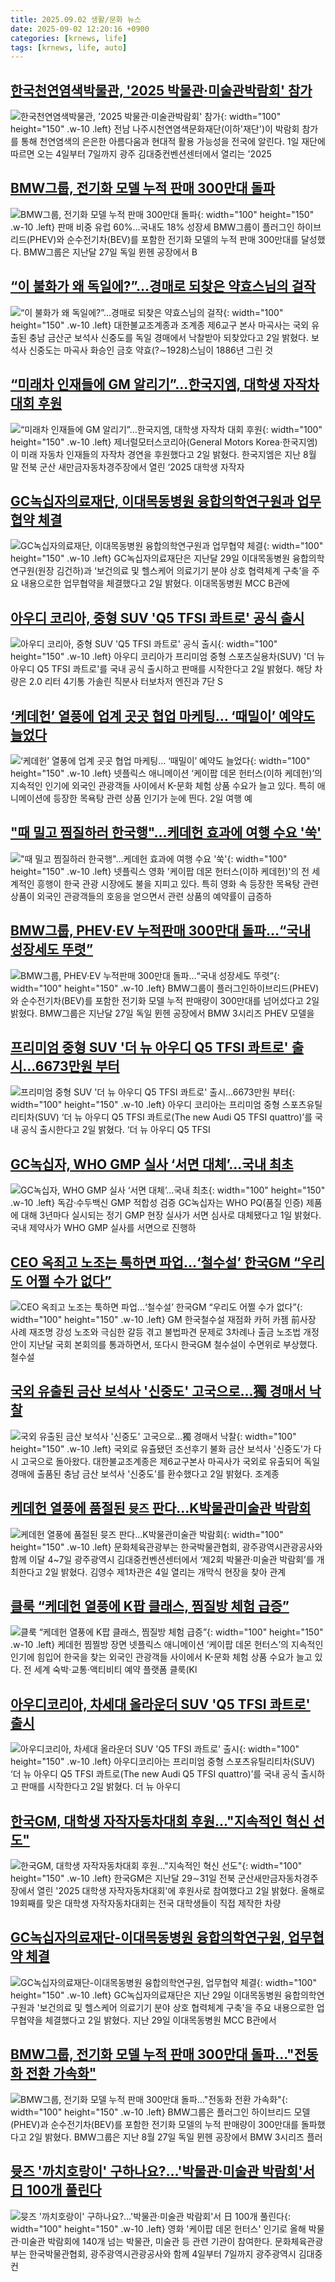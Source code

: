 ```yaml
---
title: 2025.09.02 생활/문화 뉴스
date: 2025-09-02 12:20:16 +0900
categories: [krnews, life]
tags: [krnews, life, auto]
---
```

## [한국천연염색박물관, '2025 박물관·미술관박람회' 참가](https://n.news.naver.com/mnews/article/008/0005243833)

![한국천연염색박물관, '2025 박물관·미술관박람회' 참가](https://mimgnews.pstatic.net/image/origin/008/2025/09/01/5243833.jpg?type=nf220_150){: width="100" height="150" .w-10 .left}
전남 나주시천연염색문화재단(이하'재단')이 박람회 참가를 통해 천연염색의 은은한 아름다움과 현대적 활용 가능성을 전국에 알린다. 1일 재단에 따르면 오는 4일부터 7일까지 광주 김대중컨벤션센터에서 열리는 '2025

## [BMW그룹, 전기화 모델 누적 판매 300만대 돌파](https://n.news.naver.com/mnews/article/629/0000421993)

![BMW그룹, 전기화 모델 누적 판매 300만대 돌파](https://mimgnews.pstatic.net/image/origin/629/2025/09/02/421993.jpg?type=nf220_150){: width="100" height="150" .w-10 .left}
판매 비중 유럽 60%…국내도 18% 성장세 BMW그룹이 플러그인 하이브리드(PHEV)와 순수전기차(BEV)를 포함한 전기화 모델의 누적 판매 300만대를 달성했다. BMW그룹은 지난달 27일 독일 뮌헨 공장에서 B

## [“이 불화가 왜 독일에?”…경매로 되찾은 약효스님의 걸작](https://n.news.naver.com/mnews/article/029/0002979532)

![“이 불화가 왜 독일에?”…경매로 되찾은 약효스님의 걸작](https://mimgnews.pstatic.net/image/origin/029/2025/09/02/2979532.jpg?type=nf220_150){: width="100" height="150" .w-10 .left}
대한불교조계종과 조계종 제6교구 본사 마곡사는 국외 유출된 충남 금산군 보석사 신중도를 독일 경매에서 낙찰받아 되찾았다고 2일 밝혔다. 보석사 신중도는 마곡사 화승인 금호 약효(?∼1928)스님이 1886년 그린 것

## [“미래차 인재들에 GM 알리기”…한국지엠, 대학생 자작차 대회 후원](https://n.news.naver.com/mnews/article/009/0005551312)

![“미래차 인재들에 GM 알리기”…한국지엠, 대학생 자작차 대회 후원](https://mimgnews.pstatic.net/image/origin/009/2025/09/02/5551312.jpg?type=nf220_150){: width="100" height="150" .w-10 .left}
제너럴모터스코리아(General Motors Korea·한국지엠)이 미래 자동차 인재들의 자작차 경연을 후원했다고 2일 밝혔다. 한국지엠은 지난 8월 말 전북 군산 새만금자동차경주장에서 열린 ‘2025 대학생 자작자

## [GC녹십자의료재단, 이대목동병원 융합의학연구원과 업무협약 체결](https://n.news.naver.com/mnews/article/015/0005178760)

![GC녹십자의료재단, 이대목동병원 융합의학연구원과 업무협약 체결](https://mimgnews.pstatic.net/image/origin/015/2025/09/02/5178760.jpg?type=nf220_150){: width="100" height="150" .w-10 .left}
GC녹십자의료재단은 지난달 29일 이대목동병원 융합의학연구원(원장 김건하)과 ‘보건의료 및 헬스케어 의료기기 분야 상호 협력체계 구축’을 주요 내용으로한 업무협약을 체결했다고 2일 밝혔다. 이대목동병원 MCC B관에

## [아우디 코리아, 중형 SUV 'Q5 TFSI 콰트로' 공식 출시](https://n.news.naver.com/mnews/article/003/0013454972)

![아우디 코리아, 중형 SUV 'Q5 TFSI 콰트로' 공식 출시](https://mimgnews.pstatic.net/image/origin/003/2025/09/02/13454972.jpg?type=nf220_150){: width="100" height="150" .w-10 .left}
아우디 코리아가 프리미엄 중형 스포츠실용차(SUV) '더 뉴 아우디 Q5 TFSI 콰트로'를 국내 공식 출시하고 판매를 시작한다고 2일 밝혔다. 해당 차량은 2.0 리터 4기통 가솔린 직분사 터보차저 엔진과 7단 S

## [‘케데헌’ 열풍에 업계 곳곳 협업 마케팅… ‘때밀이’ 예약도 늘었다](https://n.news.naver.com/mnews/article/020/0003658172)

![‘케데헌’ 열풍에 업계 곳곳 협업 마케팅… ‘때밀이’ 예약도 늘었다](https://mimgnews.pstatic.net/image/origin/020/2025/09/02/3658172.jpg?type=nf220_150){: width="100" height="150" .w-10 .left}
넷플릭스 애니메이션 ‘케이팝 데몬 헌터스(이하 케데헌)’의 지속적인 인기에 외국인 관광객들 사이에서 K-문화 체험 상품 수요가 늘고 있다. 특히 애니메이션에 등장한 목욕탕 관련 상품 인기가 눈에 띈다. 2일 여행 예

## ["때 밀고 찜질하러 한국행"…케데헌 효과에 여행 수요 '쑥'](https://n.news.naver.com/mnews/article/277/0005645504)

!["때 밀고 찜질하러 한국행"…케데헌 효과에 여행 수요 '쑥'](https://mimgnews.pstatic.net/image/origin/277/2025/09/02/5645504.jpg?type=nf220_150){: width="100" height="150" .w-10 .left}
넷플릭스 영화 '케이팝 데몬 헌터스(이하 케데헌)'의 전 세계적인 흥행이 한국 관광 시장에도 불을 지피고 있다. 특히 영화 속 등장한 목욕탕 관련 상품이 외국인 관광객들의 호응을 얻으면서 관련 상품의 예약률이 급증하

## [BMW그룹, PHEV·EV 누적판매 300만대 돌파…“국내 성장세도 뚜렷”](https://n.news.naver.com/mnews/article/009/0005551387)

![BMW그룹, PHEV·EV 누적판매 300만대 돌파…“국내 성장세도 뚜렷”](https://mimgnews.pstatic.net/image/origin/009/2025/09/02/5551387.jpg?type=nf220_150){: width="100" height="150" .w-10 .left}
BMW그룹이 플러그인하이브리드(PHEV)와 순수전기차(BEV)를 포함한 전기화 모델 누적 판매량이 300만대를 넘어섰다고 2일 밝혔다. BMW그룹은 지난달 27일 독일 뮌헨 공장에서 BMW 3시리즈 PHEV 모델을

## [프리미엄 중형 SUV '더 뉴 아우디 Q5 TFSI 콰트로' 출시…6673만원 부터](https://n.news.naver.com/mnews/article/018/0006104759)

![프리미엄 중형 SUV '더 뉴 아우디 Q5 TFSI 콰트로' 출시…6673만원 부터](https://mimgnews.pstatic.net/image/origin/018/2025/09/02/6104759.jpg?type=nf220_150){: width="100" height="150" .w-10 .left}
아우디 코리아는 프리미엄 중형 스포츠유틸리티차(SUV) ‘더 뉴 아우디 Q5 TFSI 콰트로(The new Audi Q5 TFSI quattro)’를 국내 공식 출시한다고 2일 밝혔다. ‘더 뉴 아우디 Q5 TFSI

## [GC녹십자, WHO GMP 실사 ‘서면 대체’…국내 최초](https://n.news.naver.com/mnews/article/009/0005550938)

![GC녹십자, WHO GMP 실사 ‘서면 대체’…국내 최초](https://mimgnews.pstatic.net/image/origin/009/2025/09/01/5550938.jpg?type=nf220_150){: width="100" height="150" .w-10 .left}
독감·수두백신 GMP 적합성 검증 GC녹십자는 WHO PQ(품질 인증) 제품에 대해 3년마다 실시되는 정기 GMP 현장 실사가 서면 심사로 대체됐다고 1일 밝혔다. 국내 제약사가 WHO GMP 실사를 서면으로 진행하

## [CEO 옥죄고 노조는 툭하면 파업…‘철수설’ 한국GM “우리도 어쩔 수가 없다”](https://n.news.naver.com/mnews/article/009/0005551247)

![CEO 옥죄고 노조는 툭하면 파업…‘철수설’ 한국GM “우리도 어쩔 수가 없다”](https://mimgnews.pstatic.net/image/origin/009/2025/09/02/5551247.jpg?type=nf220_150){: width="100" height="150" .w-10 .left}
GM 한국철수설 재점화 카허 카젬 前사장 사례 재조명 강성 노조와 극심한 갈등 겪고 불법파견 문제로 3차례나 출금 노조법 개정안이 지난달 국회 본회의를 통과하면서, 또다시 한국GM 철수설이 수면위로 부상했다. 철수설

## [국외 유출된 금산 보석사 '신중도' 고국으로…獨 경매서 낙찰](https://n.news.naver.com/mnews/article/003/0013455499)

![국외 유출된 금산 보석사 '신중도' 고국으로…獨 경매서 낙찰](https://mimgnews.pstatic.net/image/origin/003/2025/09/02/13455499.jpg?type=nf220_150){: width="100" height="150" .w-10 .left}
국외로 유츌됐던 조선후기 불화 금산 보석사 '신중도'가 다시 고국으로 돌아왔다. 대한불교조계종은 제6교구본사 마곡사가 국외로 유출되어 독일 경매에 출품된 충남 금산 보석사 '신중도'를 환수했다고 2일 밝혔다. 조계종

## [케데헌 열풍에 품절된 `뮷즈` 판다…K박물관미술관 박람회](https://n.news.naver.com/mnews/article/018/0006104816)

![케데헌 열풍에 품절된 `뮷즈` 판다…K박물관미술관 박람회](https://mimgnews.pstatic.net/image/origin/018/2025/09/02/6104816.jpg?type=nf220_150){: width="100" height="150" .w-10 .left}
문화체육관광부는 한국박물관협회, 광주광역시관광공사와 함께 이달 4~7일 광주광역시 김대중컨벤션센터에서 ‘제2회 박물관·미술관 박람회’를 개최한다고 2일 밝혔다. 김영수 제1차관은 4일 열리는 개막식 현장을 찾아 관계

## [클룩 “케데헌 열풍에 K팝 클래스, 찜질방 체험 급증”](https://n.news.naver.com/mnews/article/016/0002522637)

![클룩 “케데헌 열풍에 K팝 클래스, 찜질방 체험 급증”](https://mimgnews.pstatic.net/image/origin/016/2025/09/02/2522637.jpg?type=nf220_150){: width="100" height="150" .w-10 .left}
케데헌 찜찔방 장면 넷플릭스 애니메이션 ‘케이팝 데몬 헌터스’의 지속적인 인기에 힘입어 한국을 찾는 외국인 관광객들 사이에서 K-문화 체험 상품 수요가 늘고 있다. 전 세계 숙박·교통·액티비티 예약 플랫폼 클룩(Kl

## [아우디코리아, 차세대 올라운더 SUV 'Q5 TFSI 콰트로' 출시](https://n.news.naver.com/mnews/article/015/0005178714)

![아우디코리아, 차세대 올라운더 SUV 'Q5 TFSI 콰트로' 출시](https://mimgnews.pstatic.net/image/origin/015/2025/09/02/5178714.jpg?type=nf220_150){: width="100" height="150" .w-10 .left}
아우디코리아는 프리미엄 중형 스포츠유틸리티차(SUV) ‘더 뉴 아우디 Q5 TFSI 콰트로(The new Audi Q5 TFSI quattro)’를 국내 공식 출시하고 판매를 시작한다고 2일 밝혔다. 더 뉴 아우디

## [한국GM, 대학생 자작자동차대회 후원…"지속적인 혁신 선도"](https://n.news.naver.com/mnews/article/001/0015599466)

![한국GM, 대학생 자작자동차대회 후원…"지속적인 혁신 선도"](https://mimgnews.pstatic.net/image/origin/001/2025/09/02/15599466.jpg?type=nf220_150){: width="100" height="150" .w-10 .left}
한국GM은 지난달 29∼31일 전북 군산새만금자동차경주장에서 열린 '2025 대학생 자작자동차대회'에 후원사로 참여했다고 2일 밝혔다. 올해로 19회째를 맞은 대학생 자작자동차대회는 전국 대학생들이 직접 제작한 차량

## [GC녹십자의료재단-이대목동병원 융합의학연구원, 업무협약 체결](https://n.news.naver.com/mnews/article/030/0003346084)

![GC녹십자의료재단-이대목동병원 융합의학연구원, 업무협약 체결](https://mimgnews.pstatic.net/image/origin/030/2025/09/02/3346084.jpg?type=nf220_150){: width="100" height="150" .w-10 .left}
GC녹십자의료재단은 지난 29일 이대목동병원 융합의학연구원과 '보건의료 및 헬스케어 의료기기 분야 상호 협력체계 구축'을 주요 내용으로한 업무협약을 체결했다고 2일 밝혔다. 지난 29일 이대목동병원 MCC B관에서

## [BMW그룹, 전기화 모델 누적 판매 300만대 돌파…"전동화 전환 가속화"](https://n.news.naver.com/mnews/article/015/0005178790)

![BMW그룹, 전기화 모델 누적 판매 300만대 돌파…"전동화 전환 가속화"](https://mimgnews.pstatic.net/image/origin/015/2025/09/02/5178790.jpg?type=nf220_150){: width="100" height="150" .w-10 .left}
BMW그룹은 플러그인 하이브리드 모델(PHEV)과 순수전기차(BEV)를 포함한 전기화 모델의 누적 판매량이 300만대를 돌파했다고 2일 밝혔다. BMW그룹은 지난 8월 27일 독일 뮌헨 공장에서 BMW 3시리즈 플러

## [뮷즈 '까치호랑이' 구하나요?…'박물관·미술관 박람회'서 日 100개 풀린다](https://n.news.naver.com/mnews/article/003/0013455183)

![뮷즈 '까치호랑이' 구하나요?…'박물관·미술관 박람회'서 日 100개 풀린다](https://mimgnews.pstatic.net/image/origin/003/2025/09/02/13455183.jpg?type=nf220_150){: width="100" height="150" .w-10 .left}
영화 '케이팝 데몬 헌터스' 인기로 올해 박물관·미술관 박람회에 140개 넘는 박물관, 미술관 등 관련 기관이 참여한다. 문화체육관광부는 한국박물관협회, 광주광역시관광공사와 함께 4일부터 7일까지 광주광역시 김대중컨

